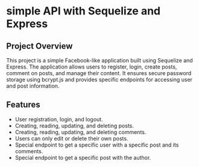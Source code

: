 # simple API with Sequelize and Express 


## Project Overview

This project is a simple Facebook-like application built using Sequelize and Express. The application allows users to register, login, create posts, comment on posts, and manage their content. It ensures secure password storage using bcrypt.js and provides specific endpoints for accessing user and post information.

## Features

- User registration, login, and logout.
- Creating, reading, updating, and deleting posts.
- Creating, reading, updating, and deleting comments.
- Users can only edit or delete their own posts.
- Special endpoint to get a specific user with a specific post and its comments.
- Special endpoint to get a specific post with the author.
